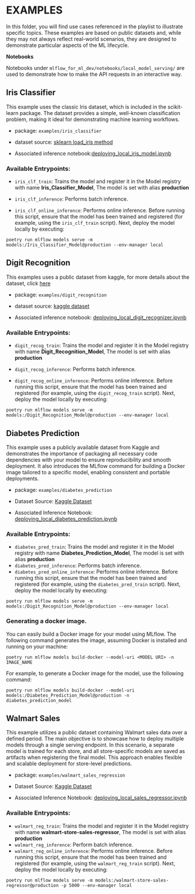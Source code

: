 # EXAMPLES

In this folder, you will find use cases referenced in the playlist to illustrate specific topics. These examples are based on public datasets and, while they may not always reflect real-world scenarios, they are designed to demonstrate particular aspects of the ML lifecycle.

**Notebooks**

Notebooks under `mlflow_for_ml_dev/notebooks/local_model_serving/` are used to demonstrate how to make the API requests in an interactive way.

## Iris Classifier

This example uses the classic Iris dataset, which is included in the scikit-learn package. The dataset provides a simple, well-known classification problem, making it ideal for demonstrating machine learning workflows.

* package: `examples/iris_classifier`

* dataset source: [sklearn load_iris method](https://scikit-learn.org/stable/modules/generated/sklearn.datasets.load_iris.html)


* Associated inference notebook:[deploying_local_iris_model.ipynb](/mlflow_for_ml_dev/notebooks/local_model_serving/deploying_local_iris_model.ipynb)

### Available Entrypoints: 

* `iris_clf_train`: Trains the model and register it in the Model registry with name **Iris_Classifier_Model**, The model is set with alias **production** 

* `iris_clf_inference`: Performs batch inference.

* `iris_clf_online_inference`: Performs online inference. Before running this script, ensure that the model has been trained and registered (for example, using the `iris_clf_train` script). Next, deploy the model locally by executing:

```
poetry run mlflow models serve -m models:/Iris_Classifier_Model@production --env-manager local
```

## Digit Recognition

This examples uses a public dataset from kaggle, for more details about the dataset, click [here](https://www.kaggle.com/datasets/bhavikjikadara/handwritten-digit-recognition) 

* package: `examples/digit_recognition`

* dataset source: [kaggle dataset](https://www.kaggle.com/datasets/bhavikjikadara/handwritten-digit-recognition)

* Associated inference notebook: [deploying_local_digit_recognizer.ipynb](/mlflow_for_ml_dev/notebooks/local_model_serving/deploying_local_digit_recognizer.ipynb)

### Available Entrypoints: 

* `digit_recog_train`: Trains the model and register it in the Model registry with name **Digit_Recognition_Model**, The model is set with alias **production** 

* `digit_recog_inference`: Performs batch inference.

* `digit_recog_online_inference`: Performs online inference. Before running this script, ensure that the model has been trained and registered (for example, using the `digit_recog_train` script). Next, deploy the model locally by executing:

```
poetry run mlflow models serve -m models:/Digit_Recognition_Model@production --env-manager local
```

## Diabetes Prediction

This example uses a publicly available dataset from Kaggle and demonstrates the importance of packaging all necessary code dependencies with your model to ensure reproducibility and smooth deployment. It also introduces the MLflow command for building a Docker image tailored to a specific model, enabling consistent and portable deployments.

* package: `examples/diabetes_prediction`

* Dataset Source: [Kaggle Dataset](https://www.kaggle.com/datasets/iammustafatz/diabetes-prediction-dataset)

* Associated Inference Notebook: [deploying_local_diabetes_prediction.ipynb](/mlflow_for_ml_dev/notebooks//local_model_serving/deploying_local_diabetes_prediction.ipynb)

### Available Entrypoints: 

* `diabetes_pred_train`: Trains the model and register it in the Model registry with name **Diabetes_Prediction_Model**, The model is set with alias **production**
* `diabetes_pred_inference`: Performs batch inference.
* `diabetes_pred_online_inference`:  Performs online inference. Before running this script, ensure that the model has been trained and registered (for example, using the `diabetes_pred_train` script). Next, deploy the model locally by executing:

`poetry run mlflow models serve -m models:/Digit_Recognition_Model@production --env-manager local`

### Generating a docker image. 

You can easily build a Docker image for your model using MLflow. The following command generates the image, assuming Docker is installed and running on your machine:

```shell
poetry run mlflow models build-docker --model-uri <MODEL URI> -n IMAGE_NAME
```

For example, to generate a Docker image for the model, use the following command:

```shell
poetry run mlflow models build-docker --model-uri models:/Diabetes_Prediction_Model@production -n diabetes_prediction_model
```


## Walmart Sales

This example utilizes a public dataset containing Walmart sales data over a defined period. The main objective is to showcase how to deploy multiple models through a single serving endpoint. In this scenario, a separate model is trained for each store, and all store-specific models are saved as artifacts when registering the final model. This approach enables flexible and scalable deployment for store-level predictions.

* package: `examples/walmart_sales_regression`

* Dataset Source: [Kaggle Dataset](https://www.kaggle.com/datasets/mikhail1681/walmart-sales)

* Associated Inference Notebook: [deploying_local_sales_regressor.ipynb](/mlflow_for_ml_dev/notebooks/local_model_serving/deploying_local_sales_regressor.ipynb)

### Available Entrypoints:

* `walmart_reg_train`: Trains the model and register it in the Model registry with name **walmart-store-sales-regressor**, The model is set with alias **production**
* `walmart_reg_inference`: Perform batch inference.
* `walmart_reg_online_inference`:  Performs online inference. Before running this script, ensure that the model has been trained and registered (for example, using the `walmart_reg_train` script). Next, deploy the model locally by executing:

`poetry run mlflow models serve -m models:/walmart-store-sales-regressor@production -p 5000 --env-manager local`


